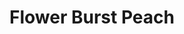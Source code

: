 ---
title: Flower Burst Peach
price: 18.00
tags: ["dog-collars"]
description: 
size: All
fields: flower-burst-peach
templateKey: product-page-layout
image: catty/flower-burst-peach.png
customField: 
    name: Select Size
    values: [{name: 'XSmall', priceChange: 0}, {name: 'Small', priceChange: 2},{name: 'Medium', priceChange: 5.00},{name: 'Large', priceChange: 7.00}, {name: 'XLarge', priceChange: 12 }]
---